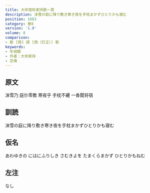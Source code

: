 ```yaml
---
title: 大伴宿祢家持歌一首
description: 沫雪の庭に降り敷き寒き夜を手枕まかずひとりかも寝む
position: 1663
category: 巻8
version: '1.0'
volume: 8
comparison:
- 歌 [西] 謌 [西（訂正）] 歌
keywords:
- 冬相聞
- 作者：大伴家持
- 恋情
---
```


## 原文

沫雪乃 庭尓零敷 寒夜乎 手枕不纒 一香聞将宿

## 訓読

沫雪の庭に降り敷き寒き夜を手枕まかずひとりかも寝む

## 仮名

あわゆきの にはにふりしき さむきよを たまくらまかず ひとりかもねむ

## 左注

なし
